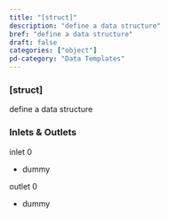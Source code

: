 ```yaml
---
title: "[struct]"
description: "define a data structure"
bref: "define a data structure"
draft: false
categories: ["object"]
pd-category: "Data Templates"
---
```


### [struct]

define a data structure

### Inlets & Outlets

inlet 0

 - dummy

outlet 0

 - dummy
 
